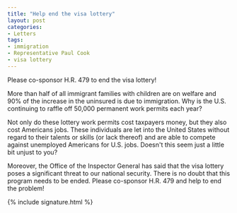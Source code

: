```yaml
---
title: "Help end the visa lottery"
layout: post
categories:
- Letters
tags:
- immigration
- Representative Paul Cook
- visa lottery
---
```


Please co-sponsor H.R. 479 to end the visa lottery!

More than half of all immigrant families with children are on welfare and 90% of the increase in the uninsured is due to immigration. Why is the U.S. continuing to raffle off 50,000 permanent work permits each year?

Not only do these lottery work permits cost taxpayers money, but they also cost Americans jobs. These individuals are let into the United States without regard to their talents or skills (or lack thereof) and are able to compete against unemployed Americans for U.S. jobs. Doesn't this seem just a little bit unjust to you?

Moreover, the Office of the Inspector General has said that the visa lottery poses a significant threat to our national security. There is no doubt that this program needs to be ended. Please co-sponsor H.R. 479 and help to end the problem!

{% include signature.html %}
